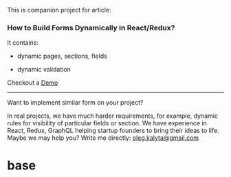 This is companion project for article:

### How to Build Forms Dynamically in React/Redux?

It contains:

* dynamic pages, sections, fields

* dynamic validation

Checkout a [Demo](http://productcrafters.github.io/Dynamic-Redux-Form-Wizard/)

---

Want to implement similar form on your project?

In real projects, we have much harder requirements, for example, dynamic rules for visibility of particular fields or section.
We have experience in React, Redux, GraphQL helping startup founders to bring their ideas to life. Maybe we may help you? Write me directly: oleg.kalyta@gmail.com
# base
